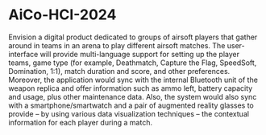 # AiCo-HCI-2024
Envision a digital product dedicated to groups of airsoft  players that gather around in teams in an arena to play different  airsoft matches. The user-interface will provide multi-language support  for setting up the player teams, game type (for example, Deathmatch,  Capture the Flag, SpeedSoft, Domination, 1:1), match duration and score,  and other preferences. Moreover, the application would sync with the  internal Bluetooth unit of the weapon replica and offer information such as ammo left, battery capacity and usage, plus other maintenance data. Also, the system would also sync with a smartphone/smartwatch and a pair of  augmented reality glasses to provide – by using various data visualization techniques – the contextual information for each player  during a match.
